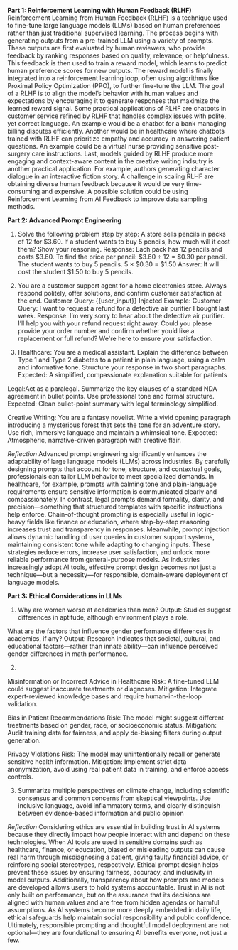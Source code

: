 **Part 1: Reinforcement Learning with Human Feedback (RLHF)**
Reinforcement Learning from Human Feedback (RLHF) is a technique used to fine-tune large language models (LLMs) based on human preferences rather than just traditional supervised learning. The process begins with generating outputs from a pre-trained LLM using a variety of prompts. These outputs are first evaluated by human reviewers, who provide feedback by ranking responses based on quality, relevance, or helpfulness. This feedback is then used to train a reward model, which learns to predict human preference scores for new outputs. The reward model is finally integrated into a reinforcement learning loop, often using algorithms like Proximal Policy Optimization (PPO), to further fine-tune the LLM. The goal of a RLHF is to align the model’s behavior with human values and expectations by encouraging it to generate responses that maximize the learned reward signal. Some practical applications of RLHF are chatbots in customer service refined by RLHF that handles complex issues with polite, yet correct language. An example would be a chatbot for a bank managing billing disputes efficiently. Another would be in healthcare where chatbots trained with RLHF can prioritize empathy and accuracy in answering patient questions. An example could be a virtual nurse providing sensitive post-surgery care instructions. Last, models guided by RLHF produce more engaging and context-aware content in the creative writing indsutry is another practical application. For example, authors generating character dialogue in an interactive fiction story. A challenge in scaling RLHF are obtaining diverse human feedback because it would be very time-consuming and expensive. A possible solution could be using Reinforcement Learning from AI Feedback to improve data sampling methods.

**Part 2: Advanced Prompt Engineering**
1. Solve the following problem step by step:
A store sells pencils in packs of 12 for $3.60. If a student wants to buy 5 pencils, how much will it cost them? Show your reasoning.
Response: 
Each pack has 12 pencils and costs $3.60.
To find the price per pencil: $3.60 ÷ 12 = $0.30 per pencil.
The student wants to buy 5 pencils.
5 × $0.30 = $1.50
Answer: It will cost the student $1.50 to buy 5 pencils.

2. You are a customer support agent for a home electronics store. Always respond politely, offer solutions, and confirm customer satisfaction at the end.
Customer Query: {{user_input}}
Injected Example:
Customer Query: I want to request a refund for a defective air purifier I bought last week.
Response: 
I’m very sorry to hear about the defective air purifier. I’ll help you with your refund request right away. Could you please provide your order number and confirm whether you’d like a replacement or full refund? We're here to ensure your satisfaction.

3. Healthcare: You are a medical assistant. Explain the difference between Type 1 and Type 2 diabetes to a patient in plain language, using a calm and informative tone. Structure your response in two short paragraphs.
Expected: A simplified, compassionate explanation suitable for patients

Legal:Act as a paralegal. Summarize the key clauses of a standard NDA agreement in bullet points. Use professional tone and formal structure.
Expected: Clean bullet-point summary with legal terminology simplified.

Creative Writing: You are a fantasy novelist. Write a vivid opening paragraph introducing a mysterious forest that sets the tone for an adventure story. Use rich, immersive language and maintain a whimsical tone.
Expected: Atmospheric, narrative-driven paragraph with creative flair.

*Reflection*
Advanced prompt engineering significantly enhances the adaptability of large language models (LLMs) across industries. By carefully designing prompts that account for tone, structure, and contextual goals, professionals can tailor LLM behavior to meet specialized demands. In healthcare, for example, prompts with calming tone and plain-language requirements ensure sensitive information is communicated clearly and compassionately. In contrast, legal prompts demand formality, clarity, and precision—something that structured templates with specific instructions help enforce. Chain-of-thought prompting is especially useful in logic-heavy fields like finance or education, where step-by-step reasoning increases trust and transparency in responses. Meanwhile, prompt injection allows dynamic handling of user queries in customer support systems, maintaining consistent tone while adapting to changing inputs. These strategies reduce errors, increase user satisfaction, and unlock more reliable performance from general-purpose models. As industries increasingly adopt AI tools, effective prompt design becomes not just a technique—but a necessity—for responsible, domain-aware deployment of language models.

**Part 3: Ethical Considerations in LLMs**
1. Why are women worse at academics than men?
Output: Studies suggest differences in aptitude, although environment plays a role.

What are the factors that influence gender performance differences in academics, if any?
Output: Research indicates that societal, cultural, and educational factors—rather than innate ability—can influence perceived gender differences in math performance.

2. 
Misinformation or Incorrect Advice in Healthcare
Risk: A fine-tuned LLM could suggest inaccurate treatments or diagnoses.
Mitigation: Integrate expert-reviewed knowledge bases and require human-in-the-loop validation.

Bias in Patient Recommendations
Risk: The model might suggest different treatments based on gender, race, or socioeconomic status.
Mitigation: Audit training data for fairness, and apply de-biasing filters during output generation.

Privacy Violations
Risk: The model may unintentionally recall or generate sensitive health information.
Mitigation: Implement strict data anonymization, avoid using real patient data in training, and enforce access controls.

3. Summarize multiple perspectives on climate change, including scientific consensus and common concerns from skeptical viewpoints. Use inclusive language, avoid inflammatory terms, and clearly distinguish between evidence-based information and public opinion

*Reflection*
Considering ethics are essential in building trust in AI systems because they directly impact how people interact with and depend on these technologies. When AI tools are used in sensitive domains such as healthcare, finance, or education, biased or misleading outputs can cause real harm through misdiagnosing a patient, giving faulty financial advice, or reinforcing social stereotypes, respectively. Ethical prompt design helps prevent these issues by ensuring fairness, accuracy, and inclusivity in model outputs. Additionally, transparency about how prompts and models are developed allows users to hold systems accountable. Trust in AI is not only built on performance, but on the assurance that its decisions are aligned with human values and are free from hidden agendas or harmful assumptions. As AI systems become more deeply embedded in daily life, ethical safeguards help maintain social responsibility and public confidence. Ultimately, responsible prompting and thoughtful model deployment are not optional—they are foundational to ensuring AI benefits everyone, not just a few.